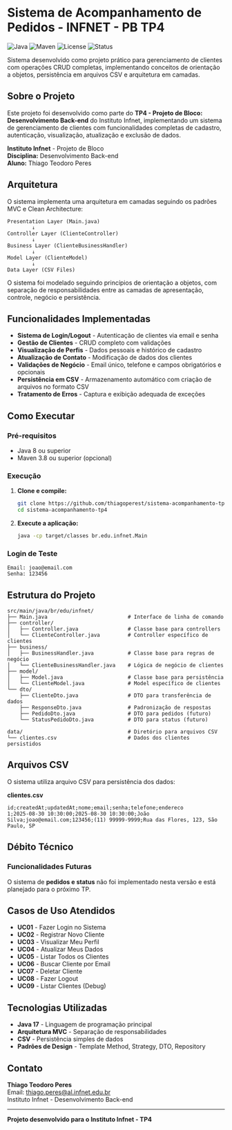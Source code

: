 # Sistema de Acompanhamento de Pedidos - INFNET - PB TP4

![Java](https://img.shields.io/badge/Java-17+-blue.svg)
![Maven](https://img.shields.io/badge/Maven-3.8+-green.svg)
![License](https://img.shields.io/badge/License-MIT-yellow.svg)
![Status](https://img.shields.io/badge/Status-Ativo-success.svg)

Sistema desenvolvido como projeto prático para gerenciamento de clientes com operações CRUD completas, implementando conceitos de orientação a objetos, persistência em arquivos CSV e arquitetura em camadas.

## Sobre o Projeto

Este projeto foi desenvolvido como parte do **TP4 - Projeto de Bloco: Desenvolvimento Back-end** do Instituto Infnet, implementando um sistema de gerenciamento de clientes com funcionalidades completas de cadastro, autenticação, visualização, atualização e exclusão de dados.

**Instituto Infnet** - Projeto de Bloco  
**Disciplina:** Desenvolvimento Back-end  
**Aluno:** Thiago Teodoro Peres

## Arquitetura

O sistema implementa uma arquitetura em camadas seguindo os padrões MVC e Clean Architecture:

```
Presentation Layer (Main.java)
        ↓
Controller Layer (ClienteController)
        ↓
Business Layer (ClienteBusinessHandler)
        ↓
Model Layer (ClienteModel)
        ↓
Data Layer (CSV Files)
```

O sistema foi modelado seguindo princípios de orientação a objetos, com separação de responsabilidades entre as camadas de apresentação, controle, negócio e persistência.

## Funcionalidades Implementadas

- **Sistema de Login/Logout** - Autenticação de clientes via email e senha
- **Gestão de Clientes** - CRUD completo com validações
- **Visualização de Perfis** - Dados pessoais e histórico de cadastro
- **Atualização de Contato** - Modificação de dados dos clientes
- **Validações de Negócio** - Email único, telefone e campos obrigatórios e opcionais
- **Persistência em CSV** - Armazenamento automático com criação de arquivos no formato CSV
- **Tratamento de Erros** - Captura e exibição adequada de exceções

## Como Executar

### Pré-requisitos
- Java 8 ou superior
- Maven 3.8 ou superior (opcional)

### Execução

1. **Clone e compile:**
   ```bash
   git clone https://github.com/thiagoperest/sistema-acompanhamento-tp4.git
   cd sistema-acompanhamento-tp4
   ```

2. **Execute a aplicação:**
   ```bash
   java -cp target/classes br.edu.infnet.Main
   ```

### Login de Teste
```
Email: joao@email.com
Senha: 123456
```

## Estrutura do Projeto

```
src/main/java/br/edu/infnet/
├── Main.java                          # Interface de linha de comando
├── controller/
│   ├── Controller.java                # Classe base para controllers
│   └── ClienteController.java         # Controller específico de clientes
├── business/
│   ├── BusinessHandler.java           # Classe base para regras de negócio
│   └── ClienteBusinessHandler.java    # Lógica de negócio de clientes
├── model/
│   ├── Model.java                     # Classe base para persistência
│   └── ClienteModel.java              # Model específico de clientes
└── dto/
    ├── ClienteDto.java                # DTO para transferência de dados
    ├── ResponseDto.java               # Padronização de respostas
    ├── PedidoDto.java                 # DTO para pedidos (futuro)
    └── StatusPedidoDto.java           # DTO para status (futuro)

data/                                  # Diretório para arquivos CSV
└── clientes.csv                       # Dados dos clientes persistidos
```

## Arquivos CSV

O sistema utiliza arquivo CSV para persistência dos dados:

**clientes.csv**
```csv
id;createdAt;updatedAt;nome;email;senha;telefone;endereco
1;2025-08-30 10:30:00;2025-08-30 10:30:00;João Silva;joao@email.com;123456;(11) 99999-9999;Rua das Flores, 123, São Paulo, SP
```

## Débito Técnico

### Funcionalidades Futuras
O sistema de **pedidos e status** não foi implementado nesta versão e está planejado para o próximo TP.

## Casos de Uso Atendidos

- **UC01** - Fazer Login no Sistema
- **UC02** - Registrar Novo Cliente
- **UC03** - Visualizar Meu Perfil
- **UC04** - Atualizar Meus Dados
- **UC05** - Listar Todos os Clientes
- **UC06** - Buscar Cliente por Email
- **UC07** - Deletar Cliente
- **UC08** - Fazer Logout
- **UC09** - Listar Clientes (Debug)

## Tecnologias Utilizadas

- **Java 17** - Linguagem de programação principal
- **Arquitetura MVC** - Separação de responsabilidades
- **CSV** - Persistência simples de dados
- **Padrões de Design** - Template Method, Strategy, DTO, Repository

## Contato

**Thiago Teodoro Peres**  
Email: thiago.peres@al.infnet.edu.br  
Instituto Infnet - Desenvolvimento Back-end

---

**Projeto desenvolvido para o Instituto Infnet - TP4**